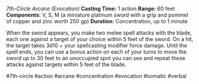 *7th-Circle Arcane (Evocation)*
**Casting Time:** 1 action
**Range:** 60 feet
**Components:** V, S, M (a miniature platinum sword with a grip and pommel of copper and zinc worth 250 gp)
**Duration:** Concentration, up to 1 minute

When the sword appears, you make two melee spell attacks with the blade, each one against a target of your choice within 5 feet of the sword. On a hit, the target takes 3d10 + your spellcasting modifier force damage. Until the spell ends, you can use a bonus action on each of your turns to move the sword up to 30 feet to an unoccupied spot you can see and repeat these attacks against targets within 5 feet of the blade.

#7th-circle #action #arcane #concentration #evocation #somatic #verbal
